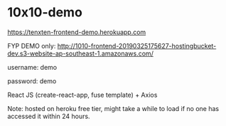 # 10x10-demo

https://tenxten-frontend-demo.herokuapp.com

FYP DEMO only: http://1010-frontend-20190325175627-hostingbucket-dev.s3-website-ap-southeast-1.amazonaws.com/

username: demo

password: demo

React JS (create-react-app, fuse template) + Axios

Note: hosted on heroku free tier, might take a while to load if no one has accessed it within 24 hours.
